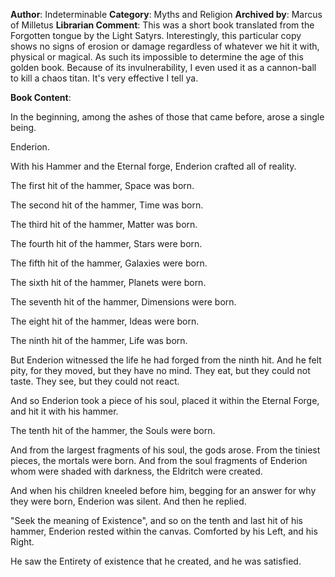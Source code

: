 **Author**: Indeterminable
**Category**: Myths and Religion
**Archived by**: Marcus of Milletus
**Librarian Comment**: This was a short book translated from the Forgotten tongue by the Light Satyrs. Interestingly, this particular copy shows no signs of erosion or damage regardless of whatever we hit it with, physical or magical. As such its impossible to determine the age of this golden book. Because of its invulnerability, I even used it as a cannon-ball to kill a chaos titan. It's very effective I tell ya.

**Book Content**:

In the beginning, among the ashes of those that came before, arose a single being.

Enderion.

With his Hammer and the Eternal forge, Enderion crafted all of reality.

The first hit of the hammer, Space was born.

The second hit of the hammer, Time was born.

The third hit of the hammer, Matter was born.

The fourth hit of the hammer, Stars were born.

The fifth hit of the hammer, Galaxies were born.

The sixth hit of the hammer, Planets were born.

The seventh hit of the hammer, Dimensions were born.

The eight hit of the hammer, Ideas were born.

The ninth hit of the hammer, Life was born.

But Enderion witnessed the life he had forged from the ninth hit. And he felt pity, for they moved, but they have no mind. They eat, but they could not taste. They see, but they could not react.

And so Enderion took a piece of his soul, placed it within the Eternal Forge, and hit it with his hammer.

The tenth hit of the hammer, the Souls were born.

And from the largest fragments of his soul, the gods arose. From the tiniest pieces, the mortals were born. And from the soul fragments of Enderion whom were shaded with darkness, the Eldritch were created.

And when his children kneeled before him, begging for an answer for why they were born, Enderion was silent. And then he replied.

"Seek the meaning of Existence", and so on the tenth and last hit of his hammer, Enderion rested within the canvas. Comforted by his Left, and his Right.

He saw the Entirety of existence that he created, and he was satisfied.